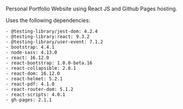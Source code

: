 Personal Portfolio Website using React JS and Github Pages hosting.

Uses the following dependencies:

    - @testing-library/jest-dom: 4.2.4
    - @testing-library:react: 9.3.2
    - @testing-library/user-event: 7.1.2
    - bootstrap: 4.4.1
    - node-sass: 4.13.0
    - react: 16.12.0
    - react-bootstrap: 1.0.0-beta.16
    - react-collapsible: 2.8.1
    - react-dom: 16.12.0
    - react-helmet: 5.2.1
    - react-pdf: 4.1.0
    - react-router-dom: 5.1.2
    - react-scripts: 4.0.1
    - gh-pages: 2.1.1


